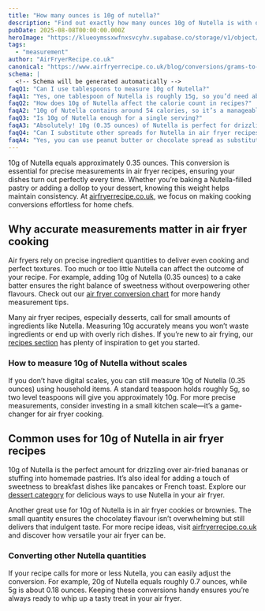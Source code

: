 ```yaml
---
title: "How many ounces is 10g of nutella?"
description: "Find out exactly how many ounces 10g of Nutella is with our simple conversion guide. Perfect for air fryer recipes!"
pubDate: 2025-08-08T00:00:00.000Z
heroImage: "https://klueoymssxwfnxsvcyhv.supabase.co/storage/v1/object/public/Shmucket/how-many-ounces-is-10g-of-nutella.webp"
tags:
  - "measurement"
author: "AirFryerRecipe.co.uk"
canonical: "https://www.airfryerrecipe.co.uk/blog/conversions/grams-to-ounces/how-many-ounces-is-10g-of-nutella"
schema: |
  <!-- Schema will be generated automatically -->
faqQ1: "Can I use tablespoons to measure 10g of Nutella?"
faqA1: "Yes, one tablespoon of Nutella is roughly 15g, so you’d need about two-thirds of a tablespoon to get 10g (0.35 ounces). For more accuracy, use a kitchen scale, especially for air fryer recipes where precision matters."
faqQ2: "How does 10g of Nutella affect the calorie count in recipes?"
faqA2: "10g of Nutella contains around 54 calories, so it’s a manageable amount for most recipes. If you’re watching your intake, this small quantity adds flavour without excessive calories. Always check nutritional labels for exact values."
faqQ3: "Is 10g of Nutella enough for a single serving?"
faqA3: "Absolutely! 10g (0.35 ounces) of Nutella is perfect for drizzling over fruit or spreading thinly on toast. It’s just enough to satisfy a sweet craving without overdoing it."
faqQ4: "Can I substitute other spreads for Nutella in air fryer recipes?"
faqA4: "Yes, you can use peanut butter or chocolate spread as substitutes, but adjust quantities as needed. Nutella’s unique texture and sweetness might require slight recipe tweaks. Check our <a href=https://www.airfryerrecipe.co.uk/recipes>recipes page</a> for alternatives."
---
```

<p>10g of Nutella equals approximately 0.35 ounces. This conversion is essential for precise measurements in air fryer recipes, ensuring your dishes turn out perfectly every time. Whether you’re baking a Nutella-filled pastry or adding a dollop to your dessert, knowing this weight helps maintain consistency. At <a href=https://www.airfryerrecipe.co.uk>airfryerrecipe.co.uk</a>, we focus on making cooking conversions effortless for home chefs.</p>  

<h2>Why accurate measurements matter in air fryer cooking</h2>  
<p>Air fryers rely on precise ingredient quantities to deliver even cooking and perfect textures. Too much or too little Nutella can affect the outcome of your recipe. For example, adding 10g of Nutella (0.35 ounces) to a cake batter ensures the right balance of sweetness without overpowering other flavours. Check out our <a href=https://www.airfryerrecipe.co.uk/air-fryer-conversion-chart>air fryer conversion chart</a> for more handy measurement tips.</p>  

<p>Many air fryer recipes, especially desserts, call for small amounts of ingredients like Nutella. Measuring 10g accurately means you won’t waste ingredients or end up with overly rich dishes. If you’re new to air frying, our <a href=https://www.airfryerrecipe.co.uk/recipes>recipes section</a> has plenty of inspiration to get you started.</p>  

<h3>How to measure 10g of Nutella without scales</h3>  
<p>If you don’t have digital scales, you can still measure 10g of Nutella (0.35 ounces) using household items. A standard teaspoon holds roughly 5g, so two level teaspoons will give you approximately 10g. For more precise measurements, consider investing in a small kitchen scale—it’s a game-changer for air fryer cooking.</p>  

<h2>Common uses for 10g of Nutella in air fryer recipes</h2>  
<p>10g of Nutella is the perfect amount for drizzling over air-fried bananas or stuffing into homemade pastries. It’s also ideal for adding a touch of sweetness to breakfast dishes like pancakes or French toast. Explore our <a href=https://www.airfryerrecipe.co.uk/recipe-category/dessert>dessert category</a> for delicious ways to use Nutella in your air fryer.</p>  

<p>Another great use for 10g of Nutella is in air fryer cookies or brownies. The small quantity ensures the chocolatey flavour isn’t overwhelming but still delivers that indulgent taste. For more recipe ideas, visit <a href=https://www.airfryerrecipe.co.uk>airfryerrecipe.co.uk</a> and discover how versatile your air fryer can be.</p>  

<h3>Converting other Nutella quantities</h3>  
<p>If your recipe calls for more or less Nutella, you can easily adjust the conversion. For example, 20g of Nutella equals roughly 0.7 ounces, while 5g is about 0.18 ounces. Keeping these conversions handy ensures you’re always ready to whip up a tasty treat in your air fryer.</p>
